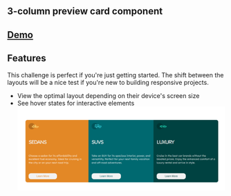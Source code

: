 ## 3-column preview card component

## [Demo](https://hebaalhamaydh.github.io/previewCard/)

## Features

This challenge is perfect if you're just getting started. The shift between the layouts will be a nice test if you're new to building responsive projects.

- View the optimal layout depending on their device's screen size
- See hover states for interactive elements
  ![link](./images/3col.png)
